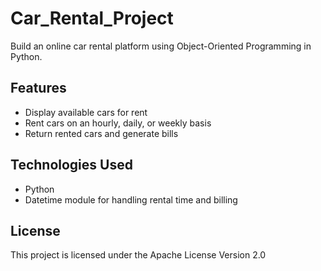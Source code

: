 # Car_Rental_Project
Build an online car rental platform using Object-Oriented Programming in Python.

## Features

- Display available cars for rent
- Rent cars on an hourly, daily, or weekly basis
- Return rented cars and generate bills

## Technologies Used

- Python
- Datetime module for handling rental time and billing

## License
This project is licensed under the Apache License Version 2.0
